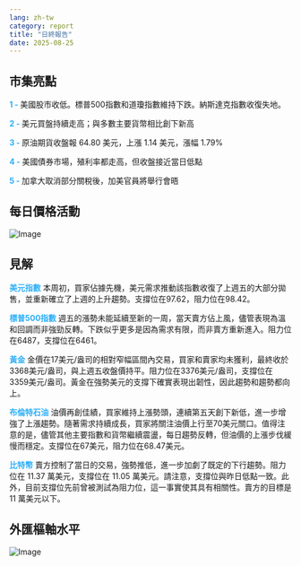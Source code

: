 ```yaml
---
lang: zh-tw
category: report
title: "日終報告"
date: 2025-08-25
---
```



<h2>市集亮點</h2>
<strong style="color: #2caef7;">1 - </strong> 美國股市收低。標普500指數和道瓊指數維持下跌。納斯達克指數收復失地。


<strong style="color: #2caef7;">2 - </strong> 美元買盤持續走高；與多數主要貨幣相比創下新高

<strong style="color: #2caef7;">3 - </strong> 原油期貨收盤報 64.80 美元，上漲 1.14 美元，漲幅 1.79%

<strong style="color: #2caef7;">4 - </strong> 美國債券市場，殖利率都走高，但收盤接近當日低點

<strong style="color: #2caef7;">5 - </strong> 加拿大取消部分關稅後，加美官員將舉行會晤



<h2>每日價格活動</h2>
<img src="https://markleighedu.github.io/img/Aug-2025/25-Aug-2025/price.jpg" alt="Image"/>

<h2>見解</h2>
<strong style="color: #2caef7;">美元指數</strong> 本周初，買家佔據先機，美元需求推動該指數收復了上週五的大部分拋售，並重新確立了上週的上升趨勢。支撐位在97.62，阻力位在98.42。

<strong style="color: #2caef7;">標普500指數</strong> 週五的漲勢未能延續至新的一周，當天賣方佔上風，儘管表現為溫和回調而非強勁反轉。下跌似乎更多是因為需求有限，而非賣方重新進入。阻力位在6487，支撐位在6461。

<strong style="color: #2caef7;">黃金</strong> 金價在17美元/盎司的相對窄幅區間內交易，買家和賣家均未獲利，最終收於3368美元/盎司，與上週五收盤價持平。阻力位在3376美元/盎司，支撐位在3359美元/盎司。黃金在強勢美元的支撐下確實表現出韌性，因此趨勢和趨勢都向上。

<strong style="color: #2caef7;">布倫特石油</strong> 油價再創佳績，買家維持上漲勢頭，連續第五天創下新低，進一步增強了上漲趨勢。隨著需求持續成長，買家將關注油價上行至70美元關口。值得注意的是，儘管其他主要指數和貨幣繼續震盪，每日趨勢反轉，但油價的上漲步伐緩慢而穩定。支撐位在67美元，阻力位在68.47美元。

<strong style="color: #2caef7;">比特幣</strong> 賣方控制了當日的交易，強勢推低，進一步加劇了既定的下行趨勢。阻力位在 11.37 萬美元，支撐位在 11.05 萬美元。請注意，支撐位與昨日低點一致。此外，目前支撐位先前曾被測試為阻力位，這一事實使其具有相關性。賣方的目標是 11 萬美元以下。



<h2>外匯樞軸水平</h2>
<img src="https://markleighedu.github.io/img/Aug-2025/25-Aug-2025/pivot.jpg" alt="Image"/>